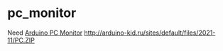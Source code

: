 # pc_monitor
Need <a href = "[https://github.com/leots/Arduino-PC-Monitor](http://arduino-kid.ru/sites/default/files/2021-11/PC.ZIP)">Arduino PC Monitor</a>
http://arduino-kid.ru/sites/default/files/2021-11/PC.ZIP
